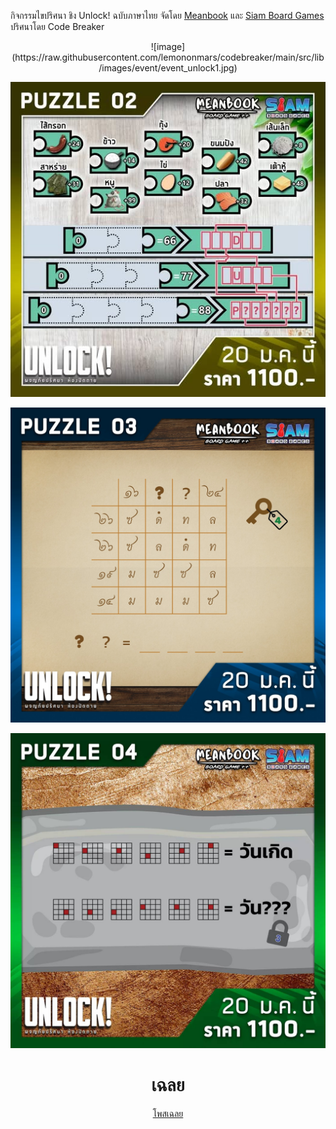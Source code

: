 กิจกรรมไขปริศนา ชิง Unlock! ฉบับภาษาไทย จัดโดย [Meanbook](https://www.facebook.com/MEANBOOKTHAI/) และ [Siam Board Games](https://www.facebook.com/siamboardgames) ปริศนาโดย Code Breaker

<div align="center">
![image](https://raw.githubusercontent.com/lemononmars/codebreaker/main/src/lib/images/event/event_unlock1.jpg)

![image](https://raw.githubusercontent.com/lemononmars/codebreaker/main/src/lib/images/event/event_unlock2.jpg)

![image](https://raw.githubusercontent.com/lemononmars/codebreaker/main/src/lib/images/event/event_unlock3.jpg)

![image](https://raw.githubusercontent.com/lemononmars/codebreaker/main/src/lib/images/event/event_unlock4.jpg)

# เฉลย

[โพสเฉลย](https://www.facebook.com/MEANBOOKTHAI/posts/pfbid02qYXRHLNeNQv2LvfZTXjt1SbHneZ5Rc2NubchhHAMZShgdQ3iKcSij1yhV1KZUiG9l)

</div>